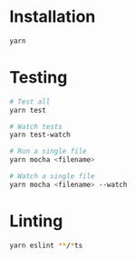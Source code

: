# Installation

```sh
yarn
```

# Testing

```sh
# Test all
yarn test

# Watch tests
yarn test-watch

# Run a single file
yarn mocha <filename>

# Watch a single file
yarn mocha <filename> --watch
```

# Linting

```sh
yarn eslint **/*ts
```

